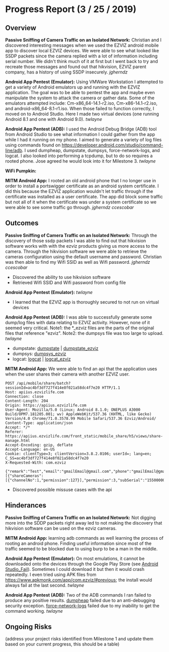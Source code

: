 # Progress Report (3 / 25 / 2019)
## Overview
**Passive Sniffing of Camera Traffic on an Isolated Network:** Christian and I discovered interesting messages when we used the EZVIZ android mobile app to discover local EZVIZ devices. We were able to see what looked like SSDP packets since the camera replied with a lot of information including serial number. We didn't think much of it at first but I went back to try and recreate those messages and found out that hikvision, EZVIZ parent company, has a history of using SSDP insecurely. _jgherndz_ 
  
**Android App Pentest (Emulator):** Using VMWare Workstation I attempted to get a variety of Android emulators up and running with the EZVIZ application. The goal was to be able to pentest the app and maybe even manipulate the system to attack the camera or gather data. Some of the emulators attempted include: Cm-x86_64-14.1-r2.iso, Cm-x86-14.1-r2.iso, and android-x86_64-8.1-r1.iso. When those failed to function correctly, I moved on to Android Studio. Here I made two virtual devices (one running Android 8.1 and one with Android 9.0). _twlayne_
  
**Android App Pentest (ADB):** I used the Android Debug Bridge (ADB) tool from Android Studio to see what information I could gather from the app while I had it running on my phone. I aimed to generate a variety of log files using commands found on https://developer.android.com/studio/command-line/adb. I used dumpheap, dumpstate, dumpsys, force-network-logs, and logcat. I also looked into performing a tcpdump, but to do so requires a rooted phone. Jose agreed he would look into it for Milestone 3. _twlayne_
  
**WiFi Pumpkin:**
  
**MITM Android App:** I rooted an old android phone that I no longer use in order to install a portswigger certificate as an android system certificate. I did this because the EZVIZ application wouldn't let traffic through if the certificate was installed as a user certificate. The app did block some traffic but not all of it when the certificate was under a system certificate so we were able to see some traffic go through. _jgherndz_ _ccescobar_
  
## Outcomes
**Passive Sniffing of Camera Traffic on an Isolated Network:** Through the discovery of those ssdp packets I was able to find out that hikvision software works with with the ezviz products giving us more access to the camera. Through the hikvision software we were able to retrieve the cameras configuration using the default username and password. Christian was then able to find my Wifi SSID as well as Wifi password. _jgherndz_ _ccescobar_
* Discovered the ability to use hikvision software
* Retrieved Wifi SSID and Wifi password from config file
  
**Android App Pentest (Emulator):** _twlayne_
* I learned that the EZVIZ app is thoroughly secured to not run on virtual devices
  
**Android App Pentest (ADB):** I was able to successfully generate some dump/log files with data relating to EZVIZ activity. However, none of it seemed very critical. Note1: the *_ezviz files are the parts of the original files that reference "ezviz". Note2: the dumpsys file was too large to upload. _twlayne_
* dumpstate: [dumpstate](dumpstate.txt) | [dumpstate_ezviz](dumpstate_ezviz.txt)
* dumpsys: [dumpsys_ezviz](dumpsys_ezviz.txt)
* logcat: [logcat](logcat.txt) | [logcat_ezviz](logcat_ezviz.txt)

**MITM Android App:** We were able to find an api that the application uses when the user shares their camera with another EZVIZ user.
```
POST /api/mobile/share/batch?sessionId=ac4bf3df727f414e8f021a58dc4f7e20 HTTP/1.1
Host: apiius.ezvizlife.com
Connection: close
Content-Length: 204
Origin: https://apiius.ezvizlife.com
User-Agent: Mozilla/5.0 (Linux; Android 8.1.0; ONEPLUS A3000 Build/OPM7.181205.001; wv) AppleWebKit/537.36 (KHTML, like Gecko) Version/4.0 Chrome/71.0.3578.99 Mobile Safari/537.36 Ezviz/Android/
Content-Type: application/json
Accept: */*
Referer: https://apiius.ezvizlife.com/front_static/mobile_share/h5/views/share-manage.html
Accept-Encoding: gzip, deflate
Accept-Language: en-US
Cookie: clientType=3; clientVersion=3.8.2.0106; userId=; lang=en; C_SS=ac4bf3df727f414e8f021a58dc4f7e20
X-Requested-With: com.ezviz

{"remark":"Test","email":"gmailEmail@gmail.com","phone":"gmailEmail@gmail.com","account":"","shareDeviceInfos":[{"shareCameras":[{"channelNo":1,"permission":127}],"permission":3,"subSerial":"155000000"}]}
```
* Discovered possible missuse cases with the api

## Hinderances
**Passive Sniffing of Camera Traffic on an Isolated Network:** Not digging more into the SDDP packets right away led to not making the discovery that hikvision software can be used on the ezviz cameras.

**MITM Android App:** learning adb commands as well learning the process of rooting an android phone. Finding useful information since most of the traffic seemed to be blocked due to using burp to be a man in the middle.
  
**Android App Pentest (Emulator):** On most emulations, it cannot be downloaded onto the devices through the Google Play Store (see [Android Studio_Fail](PlayStoreFail.JPG)). Sometimes I could download it but then it would crash repeatedly. I even tried using APK files from https://www.apkmonk.com/app/com.ezviz/#previous; the install would always fail at the last second. _twlayne_
  
**Android App Pentest (ADB):** Two of the ADB commands I ran failed to produce any positive results. [dumpheap](dumpheap_fail.JPG) failed due to an anti-debugging security exception. [force-network-logs](forceNetworkLogs_fail.JPG) failed due to my inability to get the command working. _twlayne_

## Ongoing Risks
(address your project risks identified from Milestone 1 and update them based on your current progress, this should be a table)
